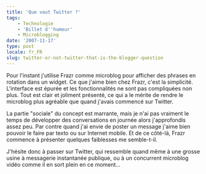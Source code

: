 ```yaml
---
title: 'Que vaut Twitter ?'
tags:
    - Technologie
    - 'Billet d''humeur'
    - Microblogging
date: '2007-11-17'
type: post
locale: fr_FR
slug: twitter-or-not-twitter-that-is-the-blogger-question
---
```


Pour l'instant j'utilise Frazr comme microblog pour afficher des phrases en rotation dans un widget. Ce que j'aime bien chez Frazr, c'est la simplicité. L'interface est épurée et les fonctionnalités ne sont pas compliquées non plus. Tout est clair et joliment présenté, ce qui a le mérite de rendre le microblog plus agréable que quand j'avais commencé sur Twitter.

La partie "sociale" du concept est marrante, mais je n'ai pas vraiment le temps de développer des conversations en journée alors j'approfondis assez peu. Par contre quand j'ai envie de poster un message j'aime bien pouvoir le faire par texto ou sur Internet mobile. Et de ce côté-là, Frazr commence à présenter quelques faiblesses me semble-t-il.

J'hésite donc à passer sur Twitter, qui ressemble quand même à une grosse usine à messagerie instantanée publique, ou à un concurrent microblog vidéo comme il en sort plein en ce moment…
